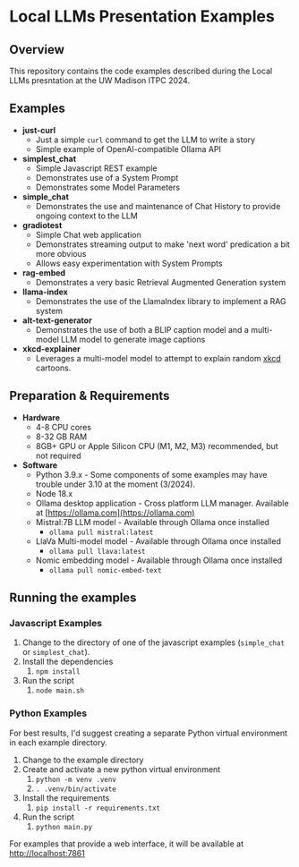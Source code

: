# Local LLMs Presentation Examples

## Overview

This repository contains the code examples described during the Local LLMs presntation at the UW Madison ITPC 2024.

## Examples
* **just-curl**
  * Just a simple `curl` command to get the LLM to write a story
  * Simple example of OpenAI-compatible Ollama API
* **simplest_chat**
  * Simple Javascript REST example
  * Demonstrates use of a System Prompt
  * Demonstrates some Model Parameters
* **simple_chat**
  * Demonstrates the use and maintenance of Chat History to provide ongoing context to the LLM
* **gradiotest**
  * Simple Chat web application
  * Demonstrates streaming output to make 'next word' predication a bit more obvious
  * Allows easy experimentation with System Prompts
* **rag-embed**
  * Demonstrates a very basic Retrieval Augmented Generation system
* **llama-index**
  * Demonstrates the use of the LlamaIndex library to implement a RAG system
* **alt-text-generator**
  * Demonstrates the use of both a BLIP caption model and a multi-model LLM model to generate image captions
* **xkcd-explainer**
  * Leverages a multi-model model to attempt to explain random [xkcd](https://xkcd.com) cartoons.

## Preparation & Requirements
* **Hardware**
  * 4-8 CPU cores
  * 8-32 GB RAM
  * 8GB+ GPU or Apple Silicon CPU (M1, M2, M3) recommended, but not required
* **Software**
  * Python 3.9.x - Some components of some examples may have trouble under 3.10 at the moment (3/2024).
  * Node 18.x
  * Ollama desktop application - Cross platform LLM manager. Available at [https://ollama.com](https://ollama.com)
  * Mistral:7B LLM model - Available through Ollama once installed
    * `ollama pull mistral:latest` 
  * LlaVa Multi-model model - Available through Ollama once installed
    * `ollama pull llava:latest`
  * Nomic embedding model - Available through Ollama once installed
    * `ollama pull nomic-embed-text`

## Running the examples

### Javascript Examples
1. Change to the directory of one of the javascript examples (`simple_chat` or `simplest_chat`).
2. Install the dependencies
   1. `npm install`
3. Run the script
   1. `node main.sh`

### Python Examples
For best results, I'd suggest creating a separate Python virtual environment in each example directory.
1. Change to the example directory
2. Create and activate a new python virtual environment
   1. `python -m venv .venv`
   2. `. .venv/bin/activate`
3. Install the requirements
   1. `pip install -r requirements.txt`
4. Run the script
   1. `python main.py`

For examples that provide a web interface, it will be available at [http://localhost:7861](http://localhost:7861)

